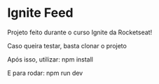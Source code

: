 <h1>Ignite Feed </h1>

<p> Projeto feito durante o curso Ignite da Rocketseat!</p>

<p> Caso queira testar, basta clonar o projeto</p>
<p> Após isso, utilizar: npm install</p>
<p> E para rodar: npm run dev </p>